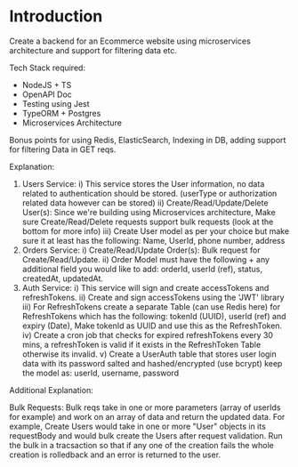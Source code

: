 # Introduction

Create a backend for an Ecommerce website using microservices architecture and support for filtering data etc. 

Tech Stack required:
- NodeJS + TS
- OpenAPI Doc
- Testing using Jest
- TypeORM + Postgres
- Microservices Architecture

Bonus points for using Redis, ElasticSearch, Indexing in DB, adding support for filtering Data in GET reqs.

Explanation:
1) Users Service:
      i) This service stores the User information, no data related to authentication should be stored. (userType or authorization related data however can be stored)
      ii) Create/Read/Update/Delete User(s): Since we're building using Microservices architecture, Make sure Create/Read/Delete requests support bulk requests (look at the bottom for more info)
      iii) Create User model as per your choice but make sure it at least has the following: Name, UserId, phone number, address 
2) Orders Service:
      i) Create/Read/Update Order(s): Bulk request for Create/Read/Update.
      ii) Order Model must have the following + any additional field you would like to add: orderId, userId (ref), status, createdAt, updatedAt.
3) Auth Service:
      i) This service will sign and create accessTokens and refreshTokens.
      ii) Create and sign accessTokens using the 'JWT' library
      iii) For RefreshTokens create a separate Table (can use Redis here) for RefreshTokens which has the following: tokenId (UUID), userId (ref) and expiry (Date), Make tokenId as UUID and use this as the RefreshToken.
      iv) Create a cron job that checks for expired refreshTokens every 30 mins, a refreshToken is valid if it exists in the RefreshToken Table otherwise its invalid.
      v) Create a UserAuth table that stores user login data with its password salted and hashed/encrypted (use bcrypt) keep the model as: userId, username, password

Additional Explanation:

Bulk Requests: Bulk reqs take in one or more parameters (array of userIds for example) and work on an array of data and return the updated data. For example, Create Users would take in one or more "User" objects in its requestBody and would bulk create the Users after request validation. Run the bulk in a tracsaction so that if any one of the creation fails the whole creation is rolledback and an error is returned to the user.
